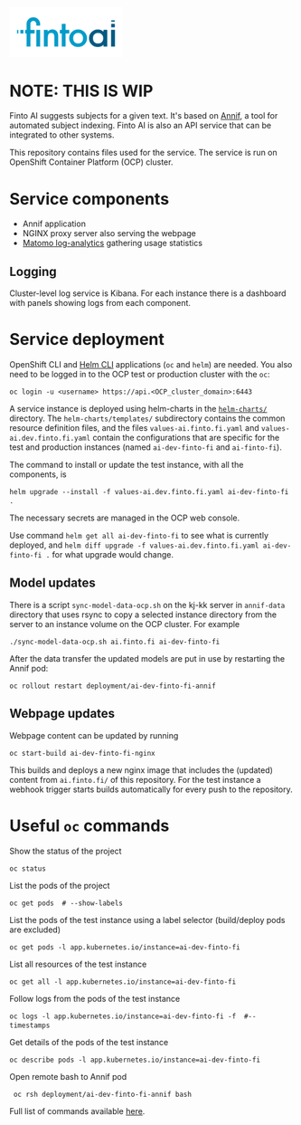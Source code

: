 [<img src="https://raw.githubusercontent.com/NatLibFi/FintoAI/master/ai.finto.fi/static/img/finto-ai-social.png" width="200">](https://ai.finto.fi)

# NOTE: THIS IS WIP

Finto AI suggests subjects for a given text. It's based on [Annif](https://annif.org), a tool for automated subject indexing.
Finto AI is also an API service that can be integrated to other systems.

This repository contains files used for the service. The service is run on OpenShift Container Platform (OCP) cluster.

# Service components

- Annif application
- NGINX proxy server also serving the webpage
- [Matomo log-analytics](https://github.com/natlibfi/matomo-log-analytics) gathering usage statistics

## Logging

Cluster-level log service is Kibana. For each instance there is a dashboard with panels showing logs from each component.

# Service deployment

OpenShift CLI and [Helm CLI](https://helm.sh/docs/intro/install/) applications (`oc` and `helm`) are needed.
You also need to be logged in to the OCP test or production cluster with the `oc`:

    oc login -u <username> https://api.<OCP_cluster_domain>:6443

A service instance is deployed using helm-charts in the [`helm-charts/`](helm-charts/) directory. The `helm-charts/templates/` subdirectory
contains the common resource definition files, and the files `values-ai.finto.fi.yaml` and `values-ai.dev.finto.fi.yaml`
contain the configurations that are specific for the test and production
instances (named `ai-dev-finto-fi` and `ai-finto-fi`).

The command to install or update the test instance, with all the components, is

    helm upgrade --install -f values-ai.dev.finto.fi.yaml ai-dev-finto-fi .

The necessary secrets are managed in the OCP web console.

Use command `helm get all ai-dev-finto-fi` to see what is currently deployed, and `helm diff upgrade -f values-ai.dev.finto.fi.yaml ai-dev-finto-fi .` for what upgrade would change.

## Model updates

There is a script `sync-model-data-ocp.sh` on the kj-kk server in `annif-data`
directory that uses rsync to copy a selected instance directory from the server to an
instance volume on the OCP cluster. For example

    ./sync-model-data-ocp.sh ai.finto.fi ai-dev-finto-fi

After the data transfer the updated models are put in use by restarting the
Annif pod:

    oc rollout restart deployment/ai-dev-finto-fi-annif

## Webpage updates

Webpage content can be updated by running

    oc start-build ai-dev-finto-fi-nginx

This builds and deploys a new nginx image that includes the (updated) content from
`ai.finto.fi/` of this repository. For the test instance a webhook trigger starts builds
automatically for every push to the repository.

# Useful `oc` commands

Show the status of the project

    oc status

List the pods of the project

    oc get pods  # --show-labels

List the pods of the test instance using a label selector (build/deploy pods are excluded)

    oc get pods -l app.kubernetes.io/instance=ai-dev-finto-fi

List all resources of the test instance

    oc get all -l app.kubernetes.io/instance=ai-dev-finto-fi

Follow logs from the pods of the test instance

    oc logs -l app.kubernetes.io/instance=ai-dev-finto-fi -f  #--timestamps

Get details of the pods of the test instance

    oc describe pods -l app.kubernetes.io/instance=ai-dev-finto-fi

Open remote bash to Annif pod

     oc rsh deployment/ai-dev-finto-fi-annif bash


Full list of commands available [here](https://docs.openshift.com/container-platform/4.7/cli_reference/openshift_cli/developer-cli-commands.html).

